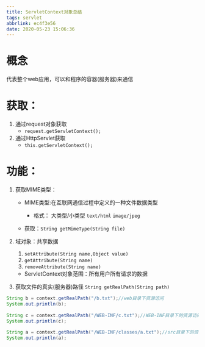 ```yaml
---
title: ServletContext对象总结
tags: servlet
abbrlink: ec4f3e56
date: 2020-05-23 15:06:36
---
```


# 概念
代表整个web应用，可以和程序的容器(服务器)来通信
# 获取：
1. 通过request对象获取
	- `request.getServletContext();`
2. 通过HttpServlet获取
	- `this.getServletContext();`
# 功能：
1. 获取MIME类型：
	* MIME类型:在互联网通信过程中定义的一种文件数据类型
		* 格式： 大类型/小类型   `text/html`		`image/jpeg`

	* 获取：`String getMimeType(String file) ` 
2. 域对象：共享数据
	1. `setAttribute(String name,Object value)`
	2. `getAttribute(String name)`
	3. `removeAttribute(String name)`

	* ServletContext对象范围：所有用户所有请求的数据
3. 获取文件的真实(服务器)路径 `String getRealPath(String path)`  
```java
String b = context.getRealPath("/b.txt");//web目录下资源访问
System.out.println(b);
	
String c = context.getRealPath("/WEB-INF/c.txt");//WEB-INF目录下的资源访问
System.out.println(c);
	
String a = context.getRealPath("/WEB-INF/classes/a.txt");//src目录下的资源访问
System.out.println(a);
```